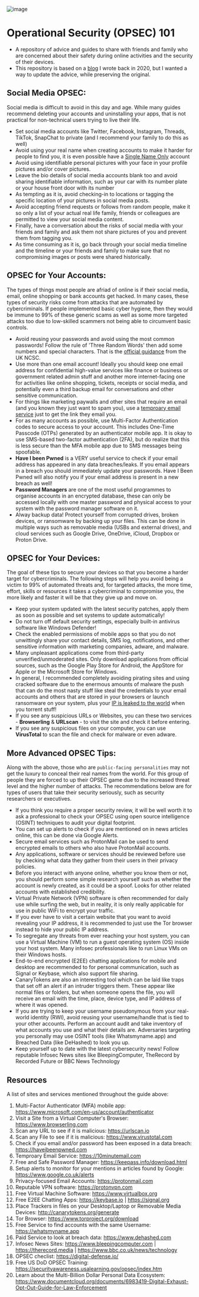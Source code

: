 ![image](https://github.com/BushidoUK/Operational-Security-101/assets/59974887/dfdb74dc-3e4c-4d4f-99cf-85e70baaf914)

# Operational Security (OPSEC) 101
- A repository of advice and guides to share with friends and family who are concerned about their safety during online activities and the security of their devices.
- This repository is based on a [blog](https://blog.bushidotoken.net/2020/12/operational-security-tips-and-tricks.html) I wrote back in 2020, but I wanted a way to update the advice, while preserving the original.

## Social Media OPSEC:

Social media is difficult to avoid in this day and age. While many guides recommend deleting your accounts and uninstalling your apps, that is not practical for non-technical users trying to live their life.

- Set social media accounts like Twitter, Facebook, Instagram, Threads, TikTok, SnapChat to private (and I recommend your family to do this as well)
- Avoid using your real name when creating accounts to make it harder for people to find you, it is even possible have a [Single Name Only](https://www.wikihow.com/Make-a-Single-Name-Account-on-Facebook) account 
- Avoid using identifiable personal pictures with your face in your profile pictures and/or cover pictures.
- Leave the bio details of social media accounts blank too and avoid sharing identifiable information, such as your car with its number plate or your house front door with its number
- As tempting as it is, avoid checking-in to locations or tagging the specific location of your pictures in social media posts.
- Avoid accepting friend requests or follows from random people, make it so only a list of your actual real life family, friends or colleagues are permitted to view your social media content.
- Finally, have a conversation about the risks of social media with your friends and family and ask them not share pictures of you and prevent them from tagging you.
- As time consuming as it is, go back through your social media timeline and the timeline or your friends and family to make sure that no compromising images or posts were shared historically.

## OPSEC for Your Accounts:

The types of things most people are afriad of online is if their social media, email, online shopping or bank accounts get hacked. In many cases, these types of security risks come from attacks that are automated by cybercriminals. If people implemented basic cyber hygiene, then they would be immune to 99% of these generic scams as well as some more targeted attacks too due to low-skilled scammers not being able to circumvent basic controls.

- Avoid reusing your passwords and avoid using the most common passwords! Follow the rule of 'Three Random Words' then add some numbers and special characters. That is the [official guidance](https://www.ncsc.gov.uk/collection/top-tips-for-staying-secure-online/three-random-words) from the UK NCSC.
- Use more than one email account! Ideally you should keep one email address for confidential high-value services like finance or business or government related admin stuff and another more internet-facing one for activities like online shopping, tickets, receipts or social media, and potentially even a third backup email for conversations and other sensitive communication.
- For things like marketing paywalls and other sites that require an email (and you known they just want to spam you), use a [temproary email service](https://10minutemail.com/) just to get the link they email you.
- For as many accounts as possible, use Multi-Factor Authentication codes to secure access to your account. This includes One-Time Passcode (OTPs) generated by an authenticator mobile app. It is okay to use SMS-based two-factor authentication (2FA), but do realize that this is less secure than the MFA mobile app due to SMS messages being spoofable.
- **Have I been Pwned** is a VERY useful service to check if your email address has appeared in any data breaches/leaks. If you email appears in a breach you should immediately update your passwords. Have I Been Pwned will also notify you if your email address is present in a new breach as well!
- **Password Managers** are one of the most useful programmes to organise accounts in an encrypted database, these can only be accessed locally with one master password and physical access to your system with the password manager software on it.
- Alway backup data! Protect yourself from corrupted drives, broken devices, or ransomware by backing up your files. This can be done in multiple ways such as removable media (USBs and external drives), and cloud services such as Google Drive, OneDrive, iCloud, Dropbox or Proton Drive.

## OPSEC for Your Devices:

The goal of these tips to secure your devices so that you become a harder target for cybercriminals. The following steps will help you avoid being a victim to 99% of automated threats and, for targeted attacks, the more time, effort, skills or resources it takes a cybercriminal to compromise you, the more likely and faster it will be that they give up and move on.

- Keep your system updated with the latest security patches, apply them as soon as possible and set systems to update automatically!
- Do not turn off default security settings, especially built-in antivirus software like Windows Defender!
- Check the enabled permissions of mobile apps so that you do not unwittingly share your contact details, SMS log, notifications, and other sensitive information with marketing companies, adware, and malware. 
- Many unpleasant applications come from third-party unverified/unmoderated sites. Only download applications from official sources, such as the Google Play Store for Android, the AppStore for Apple or the Microsoft Store for Windows.
- In general, I recommended completely avoiding pirating sites and using cracked software due to the enermous amounts of malware the push that can do the most nasty stuff like steal the credentials to your email accounts and others that are stored in your browsers or launch ransomware on your system, plus your [IP is leaked to the world](https://iknowwhatyoudownload.com/en/contacts/) when you torrent stuff!
- If you see any suspicious URLs or Websites, you can these two services - **Browserling** & **URLscan** - to visit the site and check it before entering.
- If you see any suspicious files on your computer, you can use **VirusTotal** to scan the file and check for malware or even adware.

## More Advanced OPSEC Tips:

Along with the above, those who are `public-facing personalities` may not get the luxury to conceal their real names from the world. For this group of people they are forced to up their OPSEC game
due to the increased threat level and the higher number of attacks. The recommendations below are for types of users that take their security seriously, such as security researchers or executives.

- If you think you require a proper security review, it will be well worth it to ask a professional to check your OPSEC using open source intelligence (OSINT) techniques to audit your digital footprint.
- You can set up alerts to check if you are mentioned on in news articles online, this can be done via Google Alerts.
- Secure email services such as ProtonMail can be used to send encrypted emails to others who also have ProtonMail accounts.
- Any applications, software or services should be reviewed before use by checking what data they gather from their users in their privacy policies.
- Before you interact with anyone online, whether you know them or not, you should perform some simple research yourself such as whether the account is newly created, as it could be a spoof. Looks for other related accounts with established credibility.
- Virtual Private Network (VPN) software is often recommended for daily use while surfing the web, but in reality, it is only really applicable for use in public WiFi to encrypt your traffic.
- If you ever have to visit a certain website that you want to avoid revealing your IP address, it is recommended to just use the Tor browser instead to hide your public IP address.
- To segregate any threats from ever reaching your host system, you can use a Virtual Machine (VM) to run a guest operating system (OS) inside your host system. Many infosec professionals like to run Linux VMs on their Windows hosts.
- End-to-end encrypted (E2EE) chatting applications for mobile and desktop are recommended to for personal communication, such as Signal or Keybase, which also support file sharing.
- CanaryTokens are also an interesting tool which can be laid like traps that set off an alert if an intruder triggers them. These appear like normal files or folders, but when someone opens the file, you will receive an email with the time, place, device type, and IP address of where it was opened.
- If you are trying to keep your username pseudonymous from your real-world identity (RWI), avoid reusing your username/handle that is tied to your other accounts. Perform an account audit and take inventory of what accounts you use and what their details are. Adversaries targeting you personally may use OSINT tools (like Whatsmyname.app) and Breached Data (like DeHashed) to look you up.
- Keep yourself up to date with the latest cybersecurity news! Follow reputable Infosec News sites like BleepingComputer, TheRecord by Recorded Future or BBC News Technology

## Resources

A list of sites and services mentioned throughout the guide above:

1. Multi-Factor Authenticator (MFA) mobile app: https://www.microsoft.com/en-us/account/authenticator
2. Visit a Site from a Virtual Computer's Browser: https://www.browserling.com
3. Scan any URL to see if it is malicious: https://urlscan.io
4. Scan any File to see if it is malicious: https://www.virustotal.com
5. Check if you email and/or password has been exposed in a data breach: https://haveibeenpwned.com
6. Temproary Email Service: https://10minutemail.com
7. Free and Safe Password Manager: https://keepass.info/download.html
8. Setup alerts to monitor for your mentions in articles found by Google: https://www.google.co.uk/alerts
9. Privacy-focused Email Accounts: https://protonmail.com
10. Reputable VPN software: https://protonvpn.com
11. Free Virtual Machine Software: https://www.virtualbox.org
12. Free E2EE Chatting Apps: https://keybase.io | https://signal.org
14. Place Trackers in files on your Desktop/Laptop or Removable Media Devices: http://canarytokens.org/generate
15. Tor Browser: https://www.torproject.org/download
16. Free Service to find accounts with the same Username: https://whatsmyname.app
17. Paid Service to look at breach data: https://www.dehashed.com
18. Infosec News Sites: https://www.bleepingcomputer.com | https://therecord.media | https://www.bbc.co.uk/news/technology
19. OPSEC checlist: https://digital-defense.io/
20. Free US DoD OPSEC Training: https://securityawareness.usalearning.gov/opsec/index.htm
21. Learn about the Multi-Billion Dollar Personal Data Ecosystem: https://www.documentcloud.org/documents/6983419-Digital-Exhaust-Opt-Out-Guide-for-Law-Enforcement
